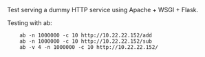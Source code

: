 Test serving a dummy HTTP service using Apache + WSGI + Flask.

Testing with ab:
```
	ab -n 1000000 -c 10 http://10.22.22.152/add
	ab -n 1000000 -c 10 http://10.22.22.152/sub
	ab -v 4 -n 1000000 -c 10 http://10.22.22.152/
```
